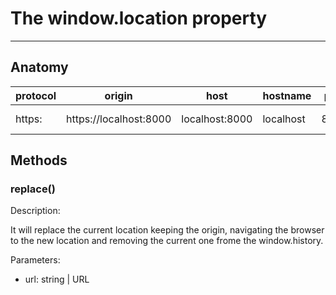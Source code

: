 # The window.location property

***

## Anatomy
|protocol|origin|host|hostname|port|href|pathname|search|hash|
|-|-|-|-|-|-|-|-|-|
|https:|https://localhost:8000|localhost:8000|localhost|8000|https://localhost:8000/topics?id=123#title|/topics|?id=123|#title|

## Methods

### replace()

Description:

It will replace the current location keeping the origin, navigating the browser
to the new location and removing the current one frome the window.history.

Parameters:
- url: string | URL
